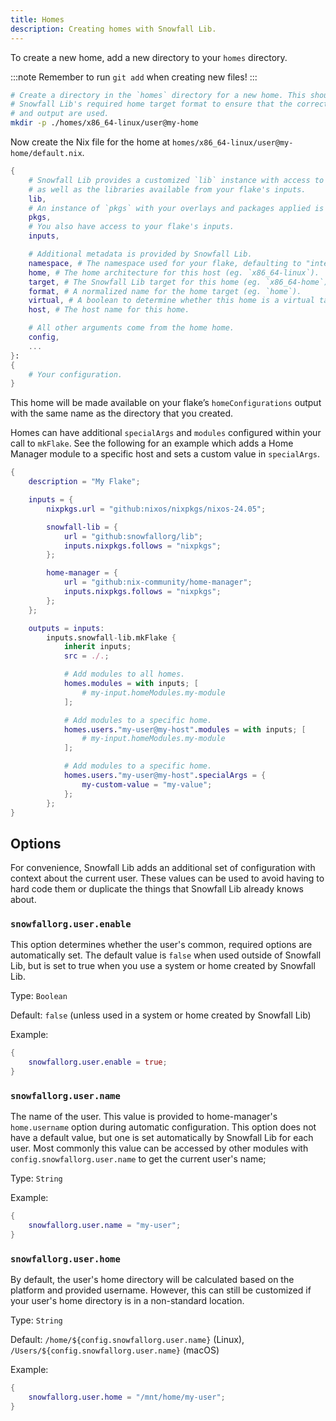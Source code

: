 ```yaml
---
title: Homes
description: Creating homes with Snowfall Lib.
---
```


To create a new home, add a new directory to your `homes` directory.

:::note
Remember to run `git add` when creating new files!
:::

```bash
# Create a directory in the `homes` directory for a new home. This should follow
# Snowfall Lib's required home target format to ensure that the correct architecture
# and output are used.
mkdir -p ./homes/x86_64-linux/user@my-home
```

Now create the Nix file for the home at `homes/x86_64-linux/user@my-home/default.nix`.

```nix
{
    # Snowfall Lib provides a customized `lib` instance with access to your flake's library
    # as well as the libraries available from your flake's inputs.
    lib,
    # An instance of `pkgs` with your overlays and packages applied is also available.
    pkgs,
    # You also have access to your flake's inputs.
    inputs,

    # Additional metadata is provided by Snowfall Lib.
    namespace, # The namespace used for your flake, defaulting to "internal" if not set.
    home, # The home architecture for this host (eg. `x86_64-linux`).
    target, # The Snowfall Lib target for this home (eg. `x86_64-home`).
    format, # A normalized name for the home target (eg. `home`).
    virtual, # A boolean to determine whether this home is a virtual target using nixos-generators.
    host, # The host name for this home.

    # All other arguments come from the home home.
    config,
    ...
}:
{
    # Your configuration.
}
```

This home will be made available on your flake’s `homeConfigurations` output with the same
name as the directory that you created.

Homes can have additional `specialArgs` and `modules` configured within your call to `mkFlake`.
See the following for an example which adds a Home Manager module to a specific host and sets a
custom value in `specialArgs`.

```nix
{
	description = "My Flake";

	inputs = {
		nixpkgs.url = "github:nixos/nixpkgs/nixos-24.05";

		snowfall-lib = {
			url = "github:snowfallorg/lib";
			inputs.nixpkgs.follows = "nixpkgs";
		};

		home-manager = {
			url = "github:nix-community/home-manager";
			inputs.nixpkgs.follows = "nixpkgs";
		};
	};

	outputs = inputs:
        inputs.snowfall-lib.mkFlake {
            inherit inputs;
            src = ./.;

            # Add modules to all homes.
            homes.modules = with inputs; [
                # my-input.homeModules.my-module
            ];

            # Add modules to a specific home.
            homes.users."my-user@my-host".modules = with inputs; [
                # my-input.homeModules.my-module
            ];

            # Add modules to a specific home.
            homes.users."my-user@my-host".specialArgs = {
                my-custom-value = "my-value";
            };
        };
}
```

## Options

For convenience, Snowfall Lib adds an additional set of configuration with context about
the current user. These values can be used to avoid having to hard code them or duplicate
the things that Snowfall Lib already knows about.

### `snowfallorg.user.enable`

This option determines whether the user's common, required options are automatically set.
The default value is `false` when used outside of Snowfall Lib, but is set to true when
you use a system or home created by Snowfall Lib.

Type: `Boolean`

Default: `false` (unless used in a system or home created by Snowfall Lib)

Example:

```nix
{
    snowfallorg.user.enable = true;
}
```

### `snowfallorg.user.name`

The name of the user. This value is provided to home-manager's `home.username` option during
automatic configuration. This option does not have a default value, but one is set automatically
by Snowfall Lib for each user. Most commonly this value can be accessed by other modules with
`config.snowfallorg.user.name` to get the current user's name;

Type: `String`

Example:

```nix
{
    snowfallorg.user.name = "my-user";
}
```

### `snowfallorg.user.home`

By default, the user's home directory will be calculated based on the platform and provided
username. However, this can still be customized if your user's home directory is in a
non-standard location.

Type: `String`

Default: `/home/${config.snowfallorg.user.name}` (Linux), `/Users/${config.snowfallorg.user.name}` (macOS)

Example:

```nix
{
    snowfallorg.user.home = "/mnt/home/my-user";
}
```
